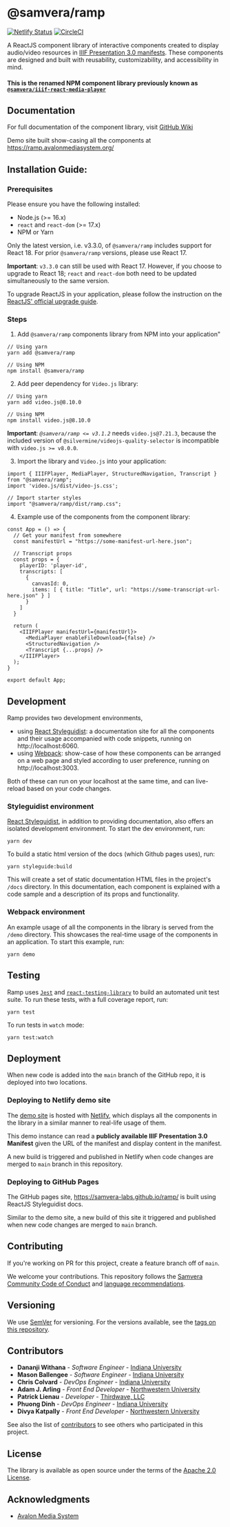 # @samvera/ramp 
[![Netlify Status](https://api.netlify.com/api/v1/badges/4fab1f64-7d56-4a69-b5f6-6cae5ed55537/deploy-status)](https://app.netlify.com/sites/iiif-react-media-player/deploys)
[![CircleCI](https://circleci.com/gh/samvera-labs/ramp.svg?style=svg)](https://app.circleci.com/pipelines/github/samvera-labs/ramp)

A ReactJS component library of interactive components created to display audio/video resources in [IIIF Presentation 3.0 manifests](http://iiif.io/api/presentation/3.0/). These components are designed and built with reusability, customizability, and accessibility in mind.

#### **This is the renamed NPM component library previously known as [`@samvera/iiif-react-media-player`](https://www.npmjs.com/package/@samvera/iiif-react-media-player)**

## Documentation

For full documentation of the component library, visit [GitHub Wiki](https://github.com/samvera-labs/ramp/wiki)

Demo site built show-casing all the components at https://ramp.avalonmediasystem.org/

## Installation Guide:

### Prerequisites

Please ensure you have the following installed:
- Node.js (>= 16.x)
- `react` and `react-dom` (>= 17.x)
- NPM or Yarn

Only the latest version, i.e. v3.3.0, of `@samvera/ramp` includes support for React 18. For prior `@samvera/ramp` versions, please use React 17.

**Important**: `v3.3.0` can still be used with React 17. However, if you choose to upgrade to React 18; `react` and `react-dom` both need to be updated simultaneously to the same version.

To upgrade ReactJS in your application, please follow the instruction on the [ReactJS' official upgrade guide](https://react.dev/blog/2022/03/08/react-18-upgrade-guide#updates-to-client-rendering-apis).

### Steps

1. Add `@samvera/ramp` components library from NPM into your application"
```
// Using yarn
yarn add @samvera/ramp

// Using NPM
npm install @samvera/ramp
```
2. Add peer dependency for `Video.js` library:

```
// Using yarn
yarn add video.js@8.10.0

// Using NPM
npm install video.js@8.10.0
```
**Important**: *`@samvera/ramp <= v3.1.2`* needs `video.js@7.21.3`, because the included version of `@silvermine/videojs-quality-selector` is incompatible with `video.js >= v8.0.0`.

3. Import the library and `Video.js` into your application:
```
import { IIIFPlayer, MediaPlayer, StructuredNavigation, Transcript } from "@samvera/ramp";
import 'video.js/dist/video-js.css';

// Import starter styles 
import "@samvera/ramp/dist/ramp.css";
```

4. Example use of the components from the component library:

```
const App = () => {
  // Get your manifest from somewhere
  const manifestUrl = "https://some-manifest-url-here.json";

  // Transcript props
  const props = {
    playerID: 'player-id',
    transcripts: [
      {
        canvasId: 0,
        items: [ { title: "Title", url: "https://some-transcript-url-here.json" } ]
      }
    ]
  }

  return (
    <IIIFPlayer manifestUrl={manifestUrl}>
      <MediaPlayer enableFileDownload={false} />
      <StructuredNavigation />
      <Transcript {...props} />
    </IIIFPlayer>
  );
}

export default App;
```

## Development

Ramp provides two development environments, 
- using [React Styleguidist](https://react-styleguidist.js.org/): a documentation site for all the components and their usage accompanied with code snippets, running on http://localhost:6060.
- using [Webpack](https://webpack.js.org/): show-case of how these components can be arranged on a web page and styled according to user preference, running on http://localhost:3003.

Both of these can run on your localhost at the same time, and can live-reload based on your code changes.

### Styleguidist environment

[React Styleguidist](https://react-styleguidist.js.org/), in addition to providing documentation, also offers an isolated development environment. To start the dev environment, run:

```
yarn dev
```

To build a static html version of the docs (which Github pages uses), run:

```
yarn styleguide:build
```

This will create a set of static documentation HTML files in the project's `/docs` directory. In this documentation, each component is explained with a code sample and a description of its props and functionality.


### Webpack environment

An example usage of all the components in the library is served from the `/demo` directory. This showcases the real-time usage of the components in an application. To start this example, run:

```
yarn demo
```

## Testing

Ramp uses [`Jest`](https://jestjs.io/) and [`react-testing-library`](https://github.com/testing-library/react-testing-library) to build an automated unit test suite. To run these tests, with a full coverage report, run:

```
yarn test
```

To run tests in `watch` mode:

```
yarn test:watch
```

## Deployment

When new code is added into the `main` branch of the GitHub repo, it is deployed into two locations.


### Deploying to Netlify demo site

The [demo site](https://ramp.avalonmediasystem.org/) is hosted with [Netlify](https://www.netlify.com), which displays all the components in the library in a similar manner to real-life usage of them.

This demo instance can read a **publicly available IIIF Presentation 3.0 Manifest** given the URL of the manifest and display content in the manifest.

A new build is triggered and published in Netlify when code changes are merged to `main` branch in this repository.

### Deploying to GitHub Pages

The GitHub pages site, https://samvera-labs.github.io/ramp/ is built using ReactJS Styleguidist docs.

Similar to the demo site, a new build of this site it triggered and published when new code changes are merged to `main` branch.

## Contributing

If you're working on PR for this project, create a feature branch off of `main`.

We welcome your contributions. This repository follows the [Samvera Community Code of Conduct](https://samvera.atlassian.net/wiki/spaces/samvera/pages/405212316/Code+of+Conduct) and [language recommendations](https://github.com/samvera/maintenance/blob/main/templates/CONTRIBUTING.md#language).

## Versioning

We use [SemVer](http://semver.org/) for versioning. For the versions available, see the [tags on this repository](https://github.com/samvera-labs/ramp/tags).

## Contributors

- **Dananji Withana** - _Software Engineer_ - [Indiana University](https://iu.edu)
- **Mason Ballengee** - _Software Engineer_ - [Indiana University](https://iu.edu)
- **Chris Colvard** - _DevOps Engineer_ - [Indiana University](https://iu.edu)
- **Adam J. Arling** - _Front End Developer_ - [Northwestern University](https://northwestern.edu)
- **Patrick Lienau** - _Developer_ - [Thirdwave, LLC](https://www.thirdwavellc.com/)
- **Phuong Dinh** - _DevOps Engineer_ - [Indiana University](https://iu.edu)
- **Divya Katpally** - _Front End Developer_ - [Northwestern University](https://northwestern.edu)

See also the list of [contributors](https://github.com/samvera-labs/ramp/graphs/contributors) to see others who participated in this project.

## License

The library is available as open source under the terms of the [Apache 2.0 License](https://opensource.org/licenses/Apache-2.0).

## Acknowledgments

- [Avalon Media System](https://www.avalonmediasystem.org/)
